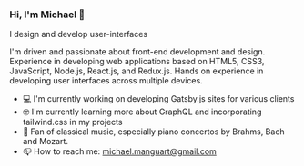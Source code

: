 ### Hi, I'm Michael 👋

I design and develop user-interfaces

I'm driven and passionate about front-end development and design. Experience in developing web applications based on HTML5, CSS3, JavaScript, Node.js, React.js, and Redux.js. Hands on experience in developing user interfaces across multiple devices.

- 💻 I'm currently working on developing Gatsby.js sites for various clients
- 🤓 I'm currently learning more about GraphQL and incorporating tailwind.css in my projects
- 🎼 Fan of classical music, especially piano concertos by Brahms, Bach and Mozart.
- 📪 How to reach me: michael.manguart@gmail.com
